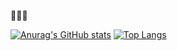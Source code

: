 
:put_litter_in_its_place::put_litter_in_its_place::put_litter_in_its_place:

[![Anurag's GitHub stats](https://github-readme-stats.vercel.app/api?username=YoKv&hide=stars&count_private=true&show_icons=true&theme=dark)](https://github.com/YoKv/github-readme-stats)                                       [![Top Langs](https://github-readme-stats.vercel.app/api/top-langs/?username=YoKv&layout=compact&theme=dark)](https://github.com/YoKv/github-readme-stats)

